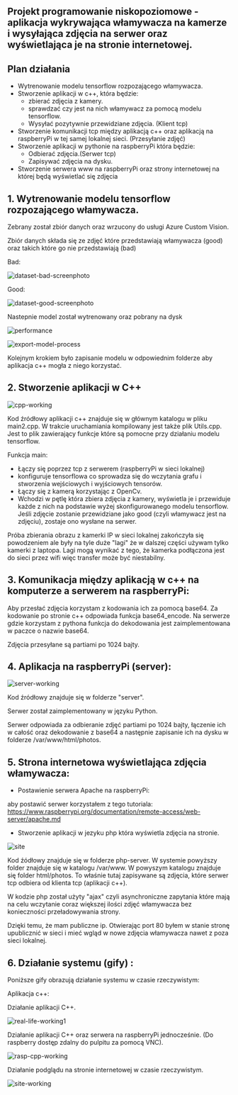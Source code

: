 ## Projekt programowanie niskopoziomowe - aplikacja wykrywająca włamywacza na kamerze i wysyłająca zdjęcia na serwer oraz wyświetlająca je na stronie internetowej.

## Plan działania

- Wytrenowanie modelu tensorflow rozpozającego włamywacza. 
- Stworzenie aplikacji w c++, która będzie:
  - zbierać zdjęcia z kamery.
  - sprawdzać czy jest na nich włamywacz za pomocą modelu tensorflow.
  - Wysyłać pozytywnie przewidziane zdjęcia. (Klient tcp)
- Stworzenie komunikacji tcp między aplikacją c++ oraz aplikacją na raspberryPi w tej samej lokalnej sieci. (Przesyłanie zdjęć)
- Stworzenie aplikacji w pythonie na raspberryPi która będzie: 
  - Odbierać zdjęcia.(Serwer tcp)
  - Zapisywać zdjęcia na dysku.
- Stworzenie serwera www na raspberryPi oraz strony internetowej na której będą wyświetlać się zdjęcia 

## 1. Wytrenowanie modelu tensorflow rozpozającego włamywacza. 
Zebrany został zbiór danych oraz wrzucony do usługi Azure Custom Vision.

Zbiór danych składa się ze zdjęć które przedstawiają włamywacza (good) oraz takich które go nie przedstawiają (bad)

Bad: 

![dataset-bad-screenphoto](documentation/dataset-bad-screen.png)

Good: 

![dataset-good-screenphoto](documentation/dataset-good-screen.png)

Nastepnie model został wytrenowany oraz pobrany na dysk

![performance](documentation/performance.png)

![export-model-process](documentation/export-model-process.png)

Kolejnym krokiem było zapisanie modelu w odpowiednim folderze aby aplikacja c++ mogła z niego korzystać. 

## 2. Stworzenie aplikacji w C++

![cpp-working](documentation/cpp-working.png)

Kod źródłowy aplikacji c++ znajduje się w głównym katalogu w pliku main2.cpp. W trakcie uruchamiania kompilowany jest także plik Utils.cpp. Jest to plik zawierający funkcje które są pomocne przy działaniu modelu tensorflow.

Funkcja main: 
- Łączy się poprzez tcp z serwerem (raspberryPi w sieci lokalnej)
- konfiguruje tensorflowa co sprowadza się do wczytania grafu i stworzenia wejściowych i wyjściowych tensorów.
- Łączy się z kamerą korzystając z OpenCv. 
- Wchodzi w pętlę która zbiera zdjęcia z kamery, wyświetla je i przewiduje każde z nich na podstawie wyżej skonfigurowanego modelu tensorflow. Jeśli zdjęcie zostanie przewidziane jako good (czyli włamywacz jest na zdjęciu), zostaje ono wysłane na serwer. 

Próba zbierania obrazu z kamerki IP w sieci lokalnej zakończyła się powodzeniem ale były na tyle duże "lagi" że w dalszej części używam tylko kamerki z laptopa. Lagi mogą wynikać z tego, że kamerka podłączona jest do sieci przez wifi więc transfer może być niestabilny.  

## 3. Komunikacja między aplikacją w c++ na komputerze a serwerem na raspberryPi:

Aby przesłać zdjęcia korzystam z kodowania ich za pomocą base64. Za kodowanie po stronie c++ odpowiada funkcja base64_encode. Na serwerze gdzie korzystam z pythona funkcja do dekodowania jest zaimplementowana w paczce o nazwie base64.

Zdjęcia przesyłane są partiami po 1024 bajty.

## 4. Aplikacja na raspberryPi (server):

![server-working](documentation/server-working.png)

Kod źródłowy znajduje się w folderze "server".

Serwer został zaimplementowany w języku Python.

Serwer odpowiada za odbieranie zdjęć partiami po 1024 bajty, łączenie ich w całość oraz dekodowanie z base64 a następnie zapisanie ich na dysku w folderze /var/www/html/photos.

## 5. Strona internetowa wyświetlająca zdjęcia włamywacza:

- Postawienie serwera Apache na raspberryPi: 

aby postawić serwer korzystałem z tego tutoriala:
https://www.raspberrypi.org/documentation/remote-access/web-server/apache.md

- Stworzenie aplikacji w jezyku php która wyświetla zdjęcia na stronie.

![site](documentation/site.png)

Kod źódłowy znajduje się w folderze php-server.
W systemie powyższy folder znajduje się w katalogu /var/www.
W powyszym katalogu znajduje się folder html/photos. To właśnie tutaj zapisywane są zdjęcia, które serwer tcp odbiera od klienta tcp (aplikacji c++).

W kodzie php został użyty "ajax" czyli asynchroniczne zapytania które mają na celu wczytanie coraz większej ilości zdjęć włamywacza bez konieczności przeładowywania strony. 

Dzięki temu, że mam publiczne ip. Otwierając port 80 byłem w stanie stronę upublicznić w sieci i mieć wgląd w nowe zdjęcia włamywacza nawet z poza sieci lokalnej. 

## 6. Działanie systemu (gify) :

Poniższe gify obrazują działanie systemu w czasie rzeczywistym: 

Aplikacja c++:

Działanie aplikacji C++.

![real-life-working1](documentation/real-life-working1.gif)


Działanie aplikacji C++ oraz serwera na raspberryPi jednocześnie. (Do raspberry dostęp zdalny do pulpitu za pomocą VNC).

![rasp-cpp-working](documentation/rasp-cpp-working.gif)


Działanie podglądu na stronie internetowej w czasie rzeczywistym.

![site-working](documentation/site-working.gif)
